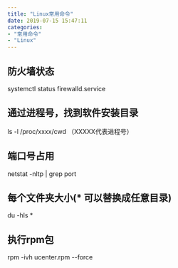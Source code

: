 ```yaml
---
title: "Linux常用命令"
date: 2019-07-15 15:47:11
categories:
- "常用命令"
- "Linux"
---
```

## 防火墙状态
systemctl status firewalld.service

## 通过进程号，找到软件安装目录
ls -l /proc/xxxx/cwd   （XXXXX代表进程号）

## 端口号占用
netstat -nltp | grep port

## 每个文件夹大小(* 可以替换成任意目录)
du -hls *

## 执行rpm包
rpm -ivh  ucenter.rpm --force
